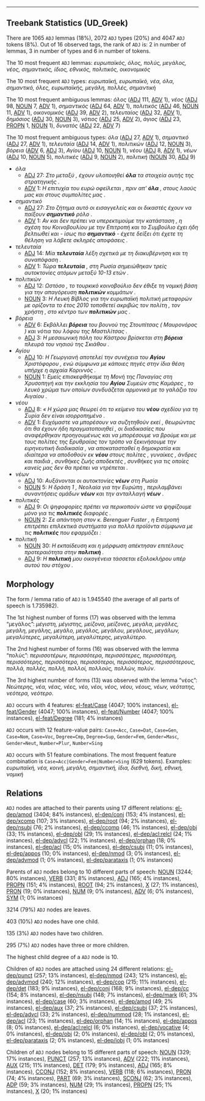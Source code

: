 

--------------------------------------------------------------------------------

## Treebank Statistics (UD_Greek)

There are 1065 `ADJ` lemmas (18%), 2072 `ADJ` types (20%) and 4047 `ADJ` tokens (8%).
Out of 16 observed tags, the rank of `ADJ` is: 2 in number of lemmas, 3 in number of types and 6 in number of tokens.

The 10 most frequent `ADJ` lemmas: <em>ευρωπαϊκός, όλος, πολύς, μεγάλος, νέος, σημαντικός, ίδιος, εθνικός, πολιτικός, οικονομικός</em>

The 10 most frequent `ADJ` types:  <em>ευρωπαϊκή, ευρωπαϊκό, νέα, όλα, σημαντικό, όλες, ευρωπαϊκής, μεγάλη, πολλές, σημαντική</em>

The 10 most frequent ambiguous lemmas: <em>όλος</em> ([ADJ]() 111, [ADV]() 1), <em>νέος</em> ([ADJ]() 98, [NOUN]() 7, [ADV]() 1), <em>σημαντικός</em> ([ADJ]() 64, [ADV]() 1), <em>πολιτικός</em> ([ADJ]() 46, [NOUN]() 11, [ADV]() 1), <em>οικονομικός</em> ([ADJ]() 39, [ADV]() 2), <em>τελευταίος</em> ([ADJ]() 32, [ADV]() 1), <em>δημόσιος</em> ([ADJ]() 30, [NOUN]() 3), <em>νότιος</em> ([ADJ]() 25, [ADV]() 2), <em>άγιος</em> ([ADJ]() 23, [PROPN]() 1, [NOUN]() 1), <em>δυνατός</em> ([ADJ]() 22, [ADV]() 7)

The 10 most frequent ambiguous types:  <em>όλα</em> ([ADJ]() 27, [ADV]() 1), <em>σημαντικό</em> ([ADJ]() 27, [ADV]() 1), <em>τελευταία</em> ([ADJ]() 14, [ADV]() 1), <em>πολιτικών</em> ([ADJ]() 12, [NOUN]() 3), <em>βόρεια</em> ([ADV]() 6, [ADJ]() 3), <em>Αγίου</em> ([ADJ]() 10, [NOUN]() 1), <em>νέου</em> ([ADJ]() 8, [ADV]() 1), <em>νέων</em> ([ADJ]() 10, [NOUN]() 5), <em>πολιτικές</em> ([ADJ]() 9, [NOUN]() 2), <em>πολιτική</em> ([NOUN]() 30, [ADJ]() 9)


* <em>όλα</em>
  * [ADJ]() 27: <em>Στο μεταξύ , έχουν υλοποιηθεί <b>όλα</b> τα στοιχεία αυτής της στρατηγικής .</em>
  * [ADV]() 1: <em>Η επιτυχία του ευρώ οφείλεται , πριν απ' <b>όλα</b> , στους λαούς μας και στους συμπολίτες μας .</em>
* <em>σημαντικό</em>
  * [ADJ]() 27: <em>Στο ζήτημα αυτό οι εισαγγελείς και οι δικαστές έχουν να παίξουν <b>σημαντικό</b> ρόλο .</em>
  * [ADV]() 1: <em>Αν και δεν πρέπει να υπερεκτιμούμε την κατάσταση , η σχέση του Κοινοβουλίου με την Επιτροπή και το Συμβούλιο έχει ήδη βελτιωθεί και - ίσως πιο <b>σημαντικό</b> - έχετε δείξει ότι έχετε τη θέληση να λάβετε σκληρές αποφάσεις .</em>
* <em>τελευταία</em>
  * [ADJ]() 14: <em>Μία <b>τελευταία</b> λέξη σχετικά με τη διακυβέρνηση και τη συναπόφαση .</em>
  * [ADV]() 1: <em>Τώρα <b>τελευταία</b> , στη Ρωσία σημειώθηκαν τρείς αυτοκτονίες ατόμων μεταξύ 10-13 ετών .</em>
* <em>πολιτικών</em>
  * [ADJ]() 12: <em>Ωστόσο , το τουρκικό κοινοβούλιο δεν έθιξε τη νομική βάση για την απαγόρευση <b>πολιτικών</b> κομμάτων .</em>
  * [NOUN]() 3: <em>Η Λευκή Βίβλος για την ευρωπαϊκή πολιτική μεταφορών με ορίζοντα το έτος 2010 τοποθετεί ακριβώς τον πολίτη , τον χρήστη , στο κέντρο των <b>πολιτικών</b> μας .</em>
* <em>βόρεια</em>
  * [ADV]() 6: <em>Εκβάλλει <b>βόρεια</b> του βουνού της Στουπίτσας ( Μαυρονόρος ) και νότια του λόφου της Μαστιλίτσας .</em>
  * [ADJ]() 3: <em>Η μεσαιωνική πόλη του Κάστρου βρίσκεται στη <b>βόρεια</b> πλευρά του νησιού της Σκιάθου .</em>
* <em>Αγίου</em>
  * [ADJ]() 10: <em>Η Γεωργιανή αποτελεί την συνέχεια του <b>Αγίου</b> Χριστόφορου , ενώ σύμφωνα με κάποιες πηγές στην ίδια θέση υπήρχε η αρχαία Κοριννός .</em>
  * [NOUN]() 1: <em>Εμείς επισκεφθήκαμε τη Μονή της Παναγίας στη Χρυσοπηγή και την εκκλησία του <b>Αγίου</b> Συμεών στις Καμάρες , το λευκό χρώμα των οποίων συνδυάζεται αρμονικά με το γαλάζιο του Αιγαίου .</em>
* <em>νέου</em>
  * [ADJ]() 8: <em>« Η χώρα μας θεωρεί ότι το κείμενο του <b>νέου</b> σχεδίου για τη Συρία δεν είναι ισορροπημένο .</em>
  * [ADV]() 1: <em>Ευχόμαστε να μπορέσουν να συζητηθούν εκεί , θεωρώντας ότι θα έχουν ήδη πραγματοποιηθεί , οι διαδικασίες που αναφέρθηκαν προηγουμένως και να μπορέσουμε να βρούμε και με τους πολίτες της Ερυθραίας τον τρόπο να ξεκινήσουμε την ειρηνευτική διαδικασία , να αποκατασταθεί η δημοκρατία και ιδιαίτερα να αποδοθούν εκ <b>νέου</b> στους πολίτες , γυναίκες , άνδρες και παιδιά , συνθήκες ζωής αποδεκτές , συνθήκες για τις οποίες κανείς μας δεν θα πρέπει να ντρέπεται .</em>
* <em>νέων</em>
  * [ADJ]() 10: <em>Αυξάνονται οι αυτοκτονίες <b>νέων</b> στη Ρωσία</em>
  * [NOUN]() 5: <em>Η δράση 1 , Νεολαία για την Ευρώπη , περιλαμβάνει συναντήσεις ομάδων <b>νέων</b> και την ανταλλαγή <b>νέων</b> .</em>
* <em>πολιτικές</em>
  * [ADJ]() 9: <em>Οι ψηφοφορίες πρέπει να περικοπούν ώστε να ψηφίζουμε μόνο για τις <b>πολιτικές</b> διαφορές .</em>
  * [NOUN]() 2: <em>Σε απάντηση στον κ. Berenguer Fuster , η Επιτροπή επιτρέπει επιλεκτικά συστήματα για πολλά προϊόντα σύμφωνα με τις <b>πολιτικές</b> που εφαρμόζει :</em>
* <em>πολιτική</em>
  * [NOUN]() 30: <em>Η εκπαίδευση και η μόρφωση απέκτησαν επιτέλους προτεραιότητα στην <b>πολιτική</b> .</em>
  * [ADJ]() 9: <em>Η <b>πολιτική</b> μου οικογένεια τάσσεται εξολοκλήρου υπέρ αυτού του στόχου .</em>

## Morphology

The form / lemma ratio of `ADJ` is 1.945540 (the average of all parts of speech is 1.735982).

The 1st highest number of forms (17) was observed with the lemma “μεγάλος”: <em>μέγιστη, μέγιστης, μείζονα, μείζονες, μεγάλα, μεγάλες, μεγάλη, μεγάλης, μεγάλο, μεγάλος, μεγάλου, μεγάλους, μεγάλων, μεγαλύτερες, μεγαλύτερη, μεγαλύτερης, μεγαλύτερο</em>.

The 2nd highest number of forms (16) was observed with the lemma “πολύς”: <em>περισσοτέρων, περισσότερα, περισσότερες, περισσότερη, περισσότερης, περισσότερο, περισσότεροι, περισσότερος, περισσότερους, πολλά, πολλές, πολλή, πολλοί, πολλούς, πολλών, πολύν</em>.

The 3rd highest number of forms (13) was observed with the lemma “νέος”: <em>Νεώτερης, νέα, νέας, νέες, νέο, νέοι, νέος, νέου, νέους, νέων, νεότατης, νεότερα, νεότερο</em>.

`ADJ` occurs with 4 features: [el-feat/Case]() (4047; 100% instances), [el-feat/Gender]() (4047; 100% instances), [el-feat/Number]() (4047; 100% instances), [el-feat/Degree]() (181; 4% instances)

`ADJ` occurs with 12 feature-value pairs: `Case=Acc`, `Case=Dat`, `Case=Gen`, `Case=Nom`, `Case=Voc`, `Degree=Cmp`, `Degree=Sup`, `Gender=Fem`, `Gender=Masc`, `Gender=Neut`, `Number=Plur`, `Number=Sing`

`ADJ` occurs with 51 feature combinations.
The most frequent feature combination is `Case=Acc|Gender=Fem|Number=Sing` (629 tokens).
Examples: <em>ευρωπαϊκή, νέα, κοινή, μεγάλη, σημαντική, ίδια, διεθνή, δική, εθνική, νομική</em>


## Relations

`ADJ` nodes are attached to their parents using 17 different relations: [el-dep/amod]() (3404; 84% instances), [el-dep/conj]() (153; 4% instances), [el-dep/xcomp]() (107; 3% instances), [el-dep/root]() (94; 2% instances), [el-dep/nsubj]() (76; 2% instances), [el-dep/ccomp]() (46; 1% instances), [el-dep/obj]() (33; 1% instances), [el-dep/obl]() (29; 1% instances), [el-dep/acl:relcl]() (24; 1% instances), [el-dep/advcl]() (22; 1% instances), [el-dep/orphan]() (18; 0% instances), [el-dep/acl]() (15; 0% instances), [el-dep/csubj]() (11; 0% instances), [el-dep/appos]() (10; 0% instances), [el-dep/nmod]() (3; 0% instances), [el-dep/advmod]() (1; 0% instances), [el-dep/parataxis]() (1; 0% instances)

Parents of `ADJ` nodes belong to 10 different parts of speech: [NOUN]() (3244; 80% instances), [VERB]() (331; 8% instances), [ADJ]() (165; 4% instances), [PROPN]() (151; 4% instances), [ROOT]() (94; 2% instances), [X]() (27; 1% instances), [PRON]() (19; 0% instances), [NUM]() (9; 0% instances), [ADV]() (6; 0% instances), [SYM]() (1; 0% instances)

3214 (79%) `ADJ` nodes are leaves.

403 (10%) `ADJ` nodes have one child.

135 (3%) `ADJ` nodes have two children.

295 (7%) `ADJ` nodes have three or more children.

The highest child degree of a `ADJ` node is 10.

Children of `ADJ` nodes are attached using 24 different relations: [el-dep/punct]() (257; 13% instances), [el-dep/nmod]() (243; 12% instances), [el-dep/advmod]() (240; 12% instances), [el-dep/cop]() (215; 11% instances), [el-dep/det]() (183; 9% instances), [el-dep/conj]() (168; 9% instances), [el-dep/cc]() (154; 8% instances), [el-dep/nsubj]() (148; 7% instances), [el-dep/mark]() (61; 3% instances), [el-dep/case]() (60; 3% instances), [el-dep/amod]() (49; 2% instances), [el-dep/aux]() (37; 2% instances), [el-dep/csubj]() (37; 2% instances), [el-dep/advcl]() (33; 2% instances), [el-dep/nummod]() (28; 1% instances), [el-dep/acl]() (23; 1% instances), [el-dep/orphan]() (14; 1% instances), [el-dep/appos]() (8; 0% instances), [el-dep/acl:relcl]() (6; 0% instances), [el-dep/vocative]() (4; 0% instances), [el-dep/obj]() (2; 0% instances), [el-dep/obl]() (2; 0% instances), [el-dep/parataxis]() (2; 0% instances), [el-dep/iobj]() (1; 0% instances)

Children of `ADJ` nodes belong to 15 different parts of speech: [NOUN]() (329; 17% instances), [PUNCT]() (257; 13% instances), [ADV]() (222; 11% instances), [AUX]() (215; 11% instances), [DET]() (179; 9% instances), [ADJ]() (165; 8% instances), [CCONJ]() (152; 8% instances), [VERB]() (118; 6% instances), [PRON]() (74; 4% instances), [PART]() (69; 3% instances), [SCONJ]() (62; 3% instances), [ADP]() (59; 3% instances), [NUM]() (29; 1% instances), [PROPN]() (25; 1% instances), [X]() (20; 1% instances)

